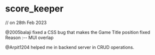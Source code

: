 # score_keeper


// on 28th Feb 2023

@2005balaji fixed a CSS bug that makes the Game Title position fixed
Reason :-- MUI overlap

@Arpit1204 helped me in backend server in CRUD operations.